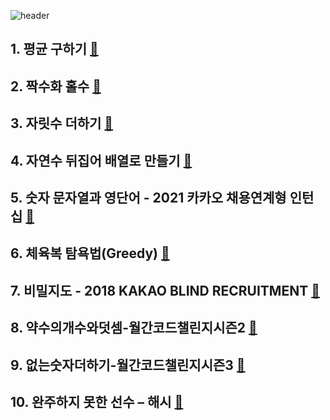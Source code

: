 ![header](https://capsule-render.vercel.app/api?type=waving&color=gradient&height=300&section=header&text=Python%20%EC%95%8C%EA%B3%A0%EB%A6%AC%EC%A6%98%20%EC%8A%A4%ED%84%B0%EB%94%94%201%ED%9A%8C%EC%B0%A8&fontSize=51)


## 1. 평균 구하기 [🔗](https://school.programmers.co.kr/learn/courses/30/lessons/12944)

## 2. 짝수화 홀수 [🔗](https://school.programmers.co.kr/learn/courses/30/lessons/12937)

## 3. 자릿수 더하기 [🔗](https://school.programmers.co.kr/learn/courses/30/lessons/12931)

## 4. 자연수 뒤집어 배열로 만들기 [🔗](https://school.programmers.co.kr/learn/courses/30/lessons/12932)

## 5. 숫자 문자열과 영단어 - 2021 카카오 채용연계형 인턴십 [🔗](https://school.programmers.co.kr/learn/courses/30/lessons/81301)

## 6. 체육복 탐욕법(Greedy) [🔗](https://school.programmers.co.kr/learn/courses/30/lessons/42862)

## 7. 비밀지도 - 2018 KAKAO BLIND RECRUITMENT [🔗](https://school.programmers.co.kr/learn/courses/30/lessons/17681)

## 8. 약수의개수와덧셈-월간코드챌린지시즌2 [🔗](https://school.programmers.co.kr/learn/courses/30/lessons/77884)

## 9. 없는숫자더하기-월간코드챌린지시즌3 [🔗](https://school.programmers.co.kr/learn/courses/30/lessons/86051)

## 10. 완주하지 못한 선수 – 해시 [🔗](https://school.programmers.co.kr/learn/courses/30/lessons/42576)